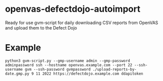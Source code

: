 # openvas-defectdojo-autoimport

Ready for use gvm-script for daily downloading CSV reports from OpenVAS and upload them to the Defect Dojo

# Example

```python3 gvm-script.py --gmp-username admin --gmp-password adminpassword ssh --hostname openvas.example.com --port 22 --ssh-username gvm --ssh-password gvmpassword ./upload-reports-by-date.gmp.py 9 11 2022 https://defectdojo.example.com ddapitoken```
